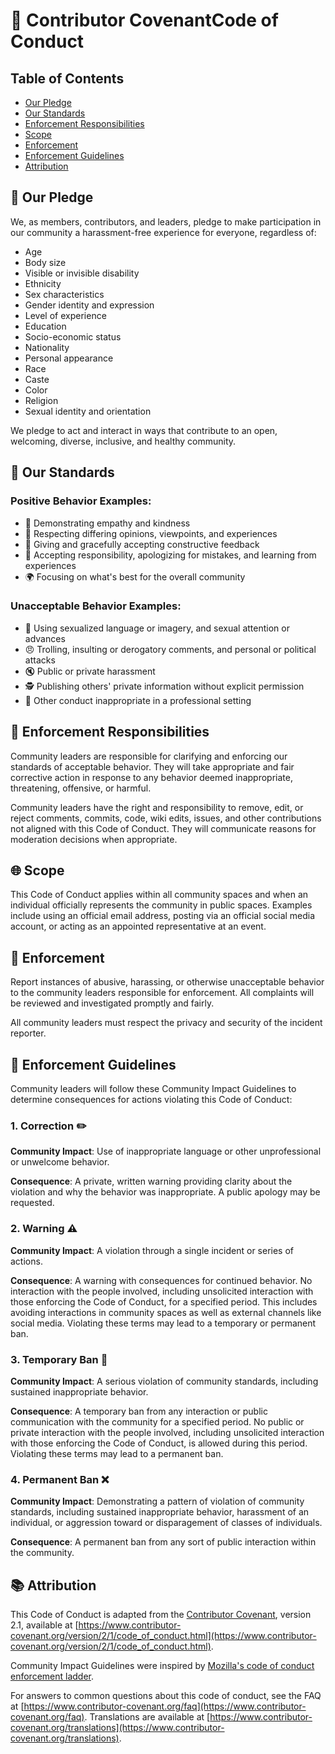 # 🤝 Contributor CovenantCode of Conduct

## Table of Contents
- [Our Pledge](#-our-pledge)
- [Our Standards](#-our-standards)
- [Enforcement Responsibilities](#-enforcement-responsibilities)
- [Scope](#-scope)
- [Enforcement](#-enforcement)
- [Enforcement Guidelines](#-enforcement-guidelines)
- [Attribution](#-attribution)

## 🌟 Our Pledge

We, as members, contributors, and leaders, pledge to make participation in our community a harassment-free experience for everyone, regardless of:

- Age
- Body size
- Visible or invisible disability
- Ethnicity
- Sex characteristics
- Gender identity and expression
- Level of experience
- Education
- Socio-economic status
- Nationality
- Personal appearance
- Race
- Caste
- Color
- Religion
- Sexual identity and orientation

We pledge to act and interact in ways that contribute to an open, welcoming, diverse, inclusive, and healthy community.

## 📏 Our Standards

### Positive Behavior Examples:

- 💖 Demonstrating empathy and kindness
- 🤝 Respecting differing opinions, viewpoints, and experiences
- 💬 Giving and gracefully accepting constructive feedback
- 🙏 Accepting responsibility, apologizing for mistakes, and learning from experiences
- 🌍 Focusing on what's best for the overall community

### Unacceptable Behavior Examples:

- 🚫 Using sexualized language or imagery, and sexual attention or advances
- 😠 Trolling, insulting or derogatory comments, and personal or political attacks
- 🔇 Public or private harassment
- 🕵️ Publishing others' private information without explicit permission
- 🏢 Other conduct inappropriate in a professional setting

## 👮 Enforcement Responsibilities

Community leaders are responsible for clarifying and enforcing our standards of acceptable behavior. They will take appropriate and fair corrective action in response to any behavior deemed inappropriate, threatening, offensive, or harmful.

Community leaders have the right and responsibility to remove, edit, or reject comments, commits, code, wiki edits, issues, and other contributions not aligned with this Code of Conduct. They will communicate reasons for moderation decisions when appropriate.

## 🌐 Scope

This Code of Conduct applies within all community spaces and when an individual officially represents the community in public spaces. Examples include using an official email address, posting via an official social media account, or acting as an appointed representative at an event.

## 🚨 Enforcement

Report instances of abusive, harassing, or otherwise unacceptable behavior to the community leaders responsible for enforcement. All complaints will be reviewed and investigated promptly and fairly.

All community leaders must respect the privacy and security of the incident reporter.

## 📜 Enforcement Guidelines

Community leaders will follow these Community Impact Guidelines to determine consequences for actions violating this Code of Conduct:

### 1. Correction ✏️

**Community Impact**: Use of inappropriate language or other unprofessional or unwelcome behavior.

**Consequence**: A private, written warning providing clarity about the violation and why the behavior was inappropriate. A public apology may be requested.

### 2. Warning ⚠️

**Community Impact**: A violation through a single incident or series of actions.

**Consequence**: A warning with consequences for continued behavior. No interaction with the people involved, including unsolicited interaction with those enforcing the Code of Conduct, for a specified period. This includes avoiding interactions in community spaces as well as external channels like social media. Violating these terms may lead to a temporary or permanent ban.

### 3. Temporary Ban 🚷

**Community Impact**: A serious violation of community standards, including sustained inappropriate behavior.

**Consequence**: A temporary ban from any interaction or public communication with the community for a specified period. No public or private interaction with the people involved, including unsolicited interaction with those enforcing the Code of Conduct, is allowed during this period. Violating these terms may lead to a permanent ban.

### 4. Permanent Ban ❌

**Community Impact**: Demonstrating a pattern of violation of community standards, including sustained inappropriate behavior, harassment of an individual, or aggression toward or disparagement of classes of individuals.

**Consequence**: A permanent ban from any sort of public interaction within the community.

## 📚 Attribution

This Code of Conduct is adapted from the [Contributor Covenant](https://www.contributor-covenant.org), version 2.1, available at [https://www.contributor-covenant.org/version/2/1/code_of_conduct.html](https://www.contributor-covenant.org/version/2/1/code_of_conduct.html).

Community Impact Guidelines were inspired by [Mozilla's code of conduct enforcement ladder](https://github.com/mozilla/diversity).

For answers to common questions about this code of conduct, see the FAQ at [https://www.contributor-covenant.org/faq](https://www.contributor-covenant.org/faq). Translations are available at [https://www.contributor-covenant.org/translations](https://www.contributor-covenant.org/translations). 
